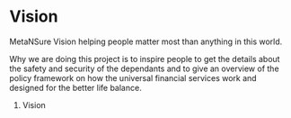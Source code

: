 # Vision
MetaNSure Vision helping people matter most than anything in this world.

Why we are doing this project is to inspire people to get the details about the safety and security of the dependants and to give an overview of the policy framework on how the universal financial services work and designed for the better life balance.

1. Vision
